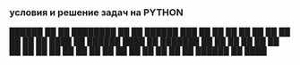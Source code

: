 ### условия и решение задач на PYTHON

██████  ██    ██ ████████ ██   ██  ██████  ███    ██
██   ██  ██  ██     ██    ██   ██ ██    ██ ████   ██
██████    ████      ██    ███████ ██    ██ ██ ██  ██
██         ██       ██    ██   ██ ██    ██ ██  ██ ██
██         ██       ██    ██   ██  ██████  ██   ████
